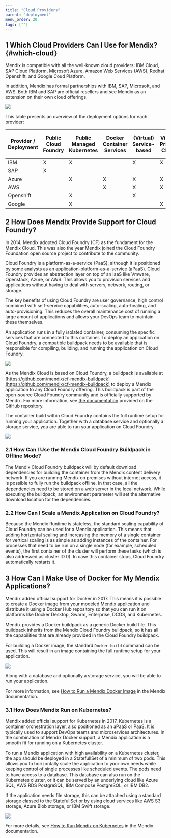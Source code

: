 ```yaml
---
title: "Cloud Providers"
parent: "deployment"
menu_order: 20
tags: [""]
---
```


## 1 Which Cloud Providers Can I Use for Mendix? {#which-cloud}

Mendix is compatible with all the well-known cloud providers: IBM Cloud, SAP Cloud Platform, Microsoft Azure, Amazon Web Services (AWS), Redhat Openshift, and Google Coud Platform.

In addition, Mendix has formal partnerships with IBM, SAP, Microsoft, and AWS. Both IBM and SAP are official resellers and see Mendix as an extension on their own cloud offerings.

![](attachments/CloudProvIdersLogos.png)

This table presents an overview of the deployment options for each provider:


| Provider / Deployment | Public Cloud Foundry | Public Managed Kubernetes | Docker Container Services | (Virtual) Service-based | Virtual Private Cloud  | Private Cloud (On-Premises) |
|-----------------------------|-----|-----|-------|-----|-----------|--------|
| IBM | X | X |  | X | X | X |
| SAP | X |  |  |  |  |  |
| Azure |  | X | X | X | X | X |
| AWS |  |  | X | X | X |  |
| Openshift |  | X |  | X |  | X |
| Google |  | X |  |  | X |  |

## 2 How Does Mendix Provide Support for Cloud Foundry?

In 2014, Mendix adopted Cloud Foundry (CF) as the fundament for the Mendix Cloud. This was also the year Mendix joined the Cloud Foundry Foundation open source project to contribute to the community.

Cloud Foundry is a platform-as-a-service (PaaS), although it is positioned by some analysts as an application-platform-as-a-service (aPaaS). Cloud Foundry provides an abstraction layer on top of an IaaS like Vmware, Openstack, Azure, or AWS. This allows you to provision services and applications without having to deal with servers, network, routing, or storage.

The key benefits of using Cloud Foundry are user governance, high control combined with self-service capabilities, auto-scaling, auto-healing, and auto-provisioning. This reduces the overall maintenance cost of running a large amount of applications and allows your DevOps team to maintain these themselves.

An application runs in a fully isolated container, consuming the specific services that are connected to this container. To deploy an application on Cloud Foundry, a compatible buildpack needs to be available that is responsible for compiling, building, and running the application on Cloud Foundry.

![](attachments/buildpack-cf.png)

As the Mendix Cloud is based on Cloud Foundry, a buildpack is available at [https://github.com/mendix/cf-mendix-buildpack](https://github.com/mendix/cf-mendix-buildpack) to deploy a Mendix application to any Cloud Foundry offering. This buildpack is part of the open-source Cloud Foundry community and is officially supported by Mendix. For more information, see [the documentation](https://github.com/mendix/cf-mendix-buildpack) provided on the GitHub repository.

The container build within Cloud Foundry contains the full runtime setup for running your application. Together with a database service and optionally a storage service, you are able to run your application on Cloud Foundry.

![](attachments/mendix-container.png)

### 2.1 How Can I Use the Mendix Cloud Foundry Buildpack in Offline Mode?

The Mendix Cloud Foundry buildpack will by default download dependencies for building the container from the Mendix content delivery network. If you are running Mendix on premises without internet access, it is possible to fully run the buildpack offline. In that case, all the dependencies need to be stored on a web server in the local network. While executing the buildpack, an environment parameter will set the alternative download location for the dependencies.

###  2.2 How Can I Scale a Mendix Application on Cloud Foundry?

Because the Mendix Runtime is stateless, the standard scaling capability of Cloud Foundry can be used for a Mendix application. This means that adding horizontal scaling and increasing the memory of a single container for vertical scaling is as simple as adding instances of the container. For processes that need to be run on a single node (for example, scheduled events), the first container of the cluster will perform these tasks (which is also addressed as cluster ID 0). In case this container stops, Cloud Foundry automatically restarts it.

## 3 How Can I Make Use of Docker for My Mendix Applications?

Mendix added official support for Docker in 2017. This means it is possible to create a Docker image from your modeled Mendix application and distribute it using a Docker Hub repository so that you can run it on platforms like Docker Desktop, Swarm, Enterprise, DCOS, and Kubernetes.

Mendix provides a Docker buildpack as a generic Docker build file. This buildpack inherits from the Mendix Cloud Foundry buildpack, so it has all the capabilities that are already provided in the Cloud Foundry buildpack.

For building a Docker image, the standard `Docker build` command can be used. This will result in an image containing the full runtime setup for your application.

![](attachments/buildpack-docker.png)

Along with a database and optionally a storage service, you will be able to run your application.

For more information, see [How to Run a Mendix Docker Image](https://docs.mendix.com/deployment/docker/run-mendix-docker-image) in the Mendix documentation.

### 3.1 How Does Mendix Run on Kubernetes?

Mendix added official support for Kubernetes in 2017. Kubernetes is a container orchestration layer, also positioned as an aPaaS or PaaS. It is typically used to support DevOps teams and microservices architectures. In the combination of Mendix Docker support, a Mendix application is a smooth fit for running on a Kubernetes cluster.

To run a Mendix application with high availability on a Kubernetes cluster, the app should be deployed in a StatefullSet of a minimum of two pods. This allows you to horizontally scale the application to your own needs while keeping control of single processes like scheduled events. The pods need to have access to a database. This database can also run on the Kubernetes cluster, or it can be served by an underlying cloud like Azure SQL, AWS RDS PostgreSQL, IBM Compose PostgreSQL, or IBM DB2.

If the application needs file storage, this can be attached using a standard storage classed to the StatefullSet or by using cloud services like AWS S3 storage, Azure Blob storage, or IBM Swift storage.

![](attachments/kubernetes.png)

For more details, see [How to Run Mendix on Kubernetes](https://docs.mendix.com/deployment/docker/run-mendix-on-kubernetes) in the Mendix documentation.
